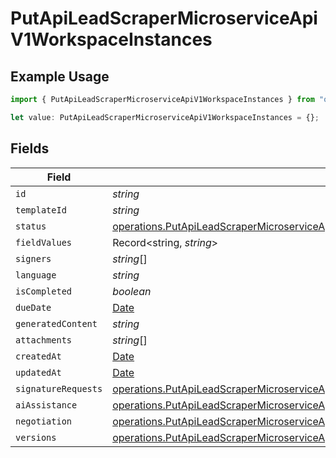# PutApiLeadScraperMicroserviceApiV1WorkspaceInstances

## Example Usage

```typescript
import { PutApiLeadScraperMicroserviceApiV1WorkspaceInstances } from "oppulence-backend-sdk/models/operations";

let value: PutApiLeadScraperMicroserviceApiV1WorkspaceInstances = {};
```

## Fields

| Field                                                                                                                                                                                                                      | Type                                                                                                                                                                                                                       | Required                                                                                                                                                                                                                   | Description                                                                                                                                                                                                                |
| -------------------------------------------------------------------------------------------------------------------------------------------------------------------------------------------------------------------------- | -------------------------------------------------------------------------------------------------------------------------------------------------------------------------------------------------------------------------- | -------------------------------------------------------------------------------------------------------------------------------------------------------------------------------------------------------------------------- | -------------------------------------------------------------------------------------------------------------------------------------------------------------------------------------------------------------------------- |
| `id`                                                                                                                                                                                                                       | *string*                                                                                                                                                                                                                   | :heavy_minus_sign:                                                                                                                                                                                                         | N/A                                                                                                                                                                                                                        |
| `templateId`                                                                                                                                                                                                               | *string*                                                                                                                                                                                                                   | :heavy_minus_sign:                                                                                                                                                                                                         | N/A                                                                                                                                                                                                                        |
| `status`                                                                                                                                                                                                                   | [operations.PutApiLeadScraperMicroserviceApiV1WorkspaceWorkspacesResponseStatus](../../models/operations/putapileadscrapermicroserviceapiv1workspaceworkspacesresponsestatus.md)                                           | :heavy_minus_sign:                                                                                                                                                                                                         | N/A                                                                                                                                                                                                                        |
| `fieldValues`                                                                                                                                                                                                              | Record<string, *string*>                                                                                                                                                                                                   | :heavy_minus_sign:                                                                                                                                                                                                         | N/A                                                                                                                                                                                                                        |
| `signers`                                                                                                                                                                                                                  | *string*[]                                                                                                                                                                                                                 | :heavy_minus_sign:                                                                                                                                                                                                         | N/A                                                                                                                                                                                                                        |
| `language`                                                                                                                                                                                                                 | *string*                                                                                                                                                                                                                   | :heavy_minus_sign:                                                                                                                                                                                                         | N/A                                                                                                                                                                                                                        |
| `isCompleted`                                                                                                                                                                                                              | *boolean*                                                                                                                                                                                                                  | :heavy_minus_sign:                                                                                                                                                                                                         | N/A                                                                                                                                                                                                                        |
| `dueDate`                                                                                                                                                                                                                  | [Date](https://developer.mozilla.org/en-US/docs/Web/JavaScript/Reference/Global_Objects/Date)                                                                                                                              | :heavy_minus_sign:                                                                                                                                                                                                         | N/A                                                                                                                                                                                                                        |
| `generatedContent`                                                                                                                                                                                                         | *string*                                                                                                                                                                                                                   | :heavy_minus_sign:                                                                                                                                                                                                         | N/A                                                                                                                                                                                                                        |
| `attachments`                                                                                                                                                                                                              | *string*[]                                                                                                                                                                                                                 | :heavy_minus_sign:                                                                                                                                                                                                         | N/A                                                                                                                                                                                                                        |
| `createdAt`                                                                                                                                                                                                                | [Date](https://developer.mozilla.org/en-US/docs/Web/JavaScript/Reference/Global_Objects/Date)                                                                                                                              | :heavy_minus_sign:                                                                                                                                                                                                         | N/A                                                                                                                                                                                                                        |
| `updatedAt`                                                                                                                                                                                                                | [Date](https://developer.mozilla.org/en-US/docs/Web/JavaScript/Reference/Global_Objects/Date)                                                                                                                              | :heavy_minus_sign:                                                                                                                                                                                                         | N/A                                                                                                                                                                                                                        |
| `signatureRequests`                                                                                                                                                                                                        | [operations.PutApiLeadScraperMicroserviceApiV1WorkspaceSignatureRequests](../../models/operations/putapileadscrapermicroserviceapiv1workspacesignaturerequests.md)[]                                                       | :heavy_minus_sign:                                                                                                                                                                                                         | N/A                                                                                                                                                                                                                        |
| `aiAssistance`                                                                                                                                                                                                             | [operations.PutApiLeadScraperMicroserviceApiV1WorkspaceAiAssistance](../../models/operations/putapileadscrapermicroserviceapiv1workspaceaiassistance.md)[]                                                                 | :heavy_minus_sign:                                                                                                                                                                                                         | N/A                                                                                                                                                                                                                        |
| `negotiation`                                                                                                                                                                                                              | [operations.PutApiLeadScraperMicroserviceApiV1WorkspaceNegotiation](../../models/operations/putapileadscrapermicroserviceapiv1workspacenegotiation.md)                                                                     | :heavy_minus_sign:                                                                                                                                                                                                         | N/A                                                                                                                                                                                                                        |
| `versions`                                                                                                                                                                                                                 | [operations.PutApiLeadScraperMicroserviceApiV1WorkspaceWorkspacesResponse200ApplicationJSONVersions](../../models/operations/putapileadscrapermicroserviceapiv1workspaceworkspacesresponse200applicationjsonversions.md)[] | :heavy_minus_sign:                                                                                                                                                                                                         | N/A                                                                                                                                                                                                                        |